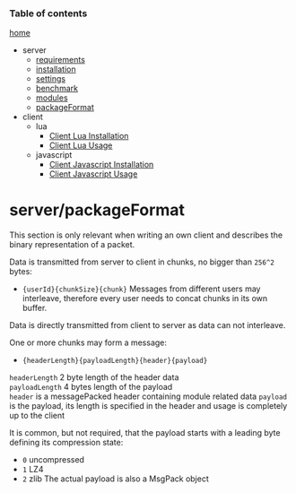 ### Table of contents
[home](/README.md)
- server
  - [requirements](/docu/server/requirements.md)
  - [installation](/docu/server/installation.md)
  - [settings](/docu/server/settings.md)
  - [benchmark](/docu/server/benchmark.md)
  - [modules](/docu/server/modules.md)
  - [packageFormat](/docu/server/packageFormat.md)
- client
  - lua
    - [Client Lua Installation](/docu/client/lua/installation.md)
    - [Client Lua Usage](/docu/client/lua/usage.md)
  - javascript
    - [Client Javascript Installation](/docu/client/js/installation.md)
    - [Client Javascript Usage](/docu/client/js/usage.md)


# server/packageFormat

This section is only relevant when writing an own client and describes the binary representation of a packet.

Data is transmitted from server to client in chunks, no bigger than `256^2` bytes:

- `{userId}{chunkSize}{chunk}`
  Messages from different users may interleave, therefore every user needs to concat chunks in its own buffer.

Data is directly transmitted from client to server as data can not interleave.

One or more chunks may form a message:

- `{headerLength}{payloadLength}{header}{payload}`

`headerLength` 2 byte length of the header data    
`payloadLength` 4 bytes length of the payload  
`header` is a messagePacked header containing module related data
`payload` is the payload, its length is specified in the header and usage is completely up to the client

It is common, but not required, that the payload starts with a leading byte defining its compression state:

- `0` uncompressed
- `1` LZ4
- `2` zlib
  The actual payload is also a MsgPack object
